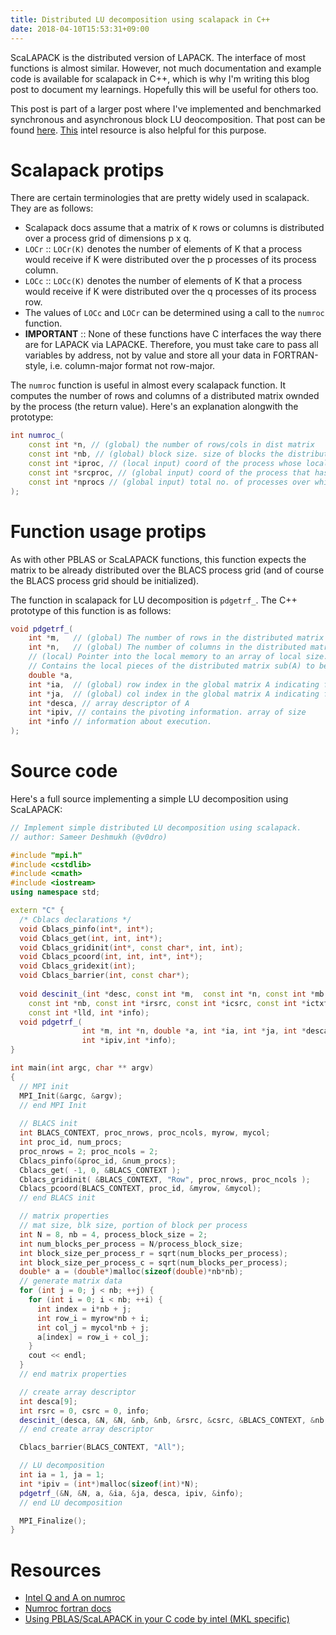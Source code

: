 ```yaml
---
title: Distributed LU decomposition using scalapack in C++
date: 2018-04-10T15:53:31+09:00
---
```


ScaLAPACK is the distributed version of LAPACK. The interface of most functions is almost similar. However, not much documentation and example code is available for scalapack in C++, which is why I'm writing this blog post to document my learnings. Hopefully this will be useful for others too.

This post is part of a larger post where I've implemented and benchmarked synchronous and asynchronous block LU deocomposition. That post can be found [here](URL). [This](https://software.intel.com/en-us/mkl-developer-reference-c-p-getrf) intel resource is also helpful for this purpose.

# Scalapack protips

There are certain terminologies that are pretty widely used in scalapack. They are as follows:
* Scalapack docs assume that a matrix of `K` rows or columns is distributed over a process grid of dimensions p x q.
* `LOCr` :: `LOCr(K)` denotes the number of elements of K that a process would receive if K were distributed over the p processes of its process column.
* `LOCc` :: `LOCc(K)` denotes the number of elements of K that a process would receive if K were distributed over the q processes of its process row.
* The values of `LOCc` and `LOCr` can be determined using a call to the `numroc` function.
* **IMPORTANT** :: None of these functions have C interfaces the way there are for LAPACK via LAPACKE. Therefore, you must take care to pass all variables by address, not by value and store all your data in FORTRAN-style, i.e. column-major format not row-major.

The `numroc` function is useful in almost every scalapack function. It computes the number of rows and columns of a distributed matrix ownded by the process (the return value). Here's an explanation alongwith the prototype:
``` cpp
int numroc_(
    const int *n, // (global) the number of rows/cols in dist matrix
    const int *nb, // (global) block size. size of blocks the distributed matrix is split into.
    const int *iproc, // (local input) coord of the process whose local array row is to be determined.
    const int *srcproc, // (global input) coord of the process that has the first row/col of distributed matrix.
    const int *nprocs // (global input) total no. of processes over which the matrix is distributed.
);
```

# Function usage protips

As with other PBLAS or ScaLAPACK functions, this function expects the matrix to be already distributed over the BLACS process grid (and of course the BLACS process grid should be initialized).

The function in scalapack for LU decomposition is `pdgetrf_`. The C++ prototype of this function is
as follows:
``` cpp
void pdgetrf_(
    int *m,   // (global) The number of rows in the distributed matrix sub(A)
    int *n,   // (global) The number of columns in the distributed matrix sub(A)
    // (local) Pointer into the local memory to an array of local size.
    // Contains the local pieces of the distributed matrix sub(A) to be factored.
    double *a,
    int *ia,  // (global) row index in the global matrix A indicating first row matrix sub(A)
    int *ja,  // (global) col index in the global matrix A indicating first col matrix sub(A)
    int *desca, // array descriptor of A
    int *ipiv, // contains the pivoting information. array of size
    int *info // information about execution.
);
```

# Source code

Here's a full source implementing a simple LU decomposition using ScaLAPACK:
``` cpp
// Implement simple distributed LU decomposition using scalapack.
// author: Sameer Deshmukh (@v0dro)

#include "mpi.h"
#include <cstdlib>
#include <cmath>
#include <iostream>
using namespace std;

extern "C" {
  /* Cblacs declarations */
  void Cblacs_pinfo(int*, int*);
  void Cblacs_get(int, int, int*);
  void Cblacs_gridinit(int*, const char*, int, int);
  void Cblacs_pcoord(int, int, int*, int*);
  void Cblacs_gridexit(int);
  void Cblacs_barrier(int, const char*);
 
  void descinit_(int *desc, const int *m,  const int *n, const int *mb, 
    const int *nb, const int *irsrc, const int *icsrc, const int *ictxt, 
    const int *lld, int *info);
  void pdgetrf_(
                int *m, int *n, double *a, int *ia, int *ja, int *desca,
                int *ipiv,int *info);
}

int main(int argc, char ** argv)
{
  // MPI init
  MPI_Init(&argc, &argv);
  // end MPI Init
  
  // BLACS init
  int BLACS_CONTEXT, proc_nrows, proc_ncols, myrow, mycol;
  int proc_id, num_procs;
  proc_nrows = 2; proc_ncols = 2;
  Cblacs_pinfo(&proc_id, &num_procs);
  Cblacs_get( -1, 0, &BLACS_CONTEXT );
  Cblacs_gridinit( &BLACS_CONTEXT, "Row", proc_nrows, proc_ncols );
  Cblacs_pcoord(BLACS_CONTEXT, proc_id, &myrow, &mycol);
  // end BLACS init

  // matrix properties
  // mat size, blk size, portion of block per process
  int N = 8, nb = 4, process_block_size = 2;
  int num_blocks_per_process = N/process_block_size;
  int block_size_per_process_r = sqrt(num_blocks_per_process);
  int block_size_per_process_c = sqrt(num_blocks_per_process);
  double* a = (double*)malloc(sizeof(double)*nb*nb);
  // generate matrix data
  for (int j = 0; j < nb; ++j) {
    for (int i = 0; i < nb; ++i) {
      int index = i*nb + j;
      int row_i = myrow*nb + i;
      int col_j = mycol*nb + j;
      a[index] = row_i + col_j;
    }
    cout << endl;
  }
  // end matrix properties

  // create array descriptor
  int desca[9];
  int rsrc = 0, csrc = 0, info;
  descinit_(desca, &N, &N, &nb, &nb, &rsrc, &csrc, &BLACS_CONTEXT, &nb, &info);
  // end create array descriptor

  Cblacs_barrier(BLACS_CONTEXT, "All");

  // LU decomposition
  int ia = 1, ja = 1;
  int *ipiv = (int*)malloc(sizeof(int)*N);
  pdgetrf_(&N, &N, a, &ia, &ja, desca, ipiv, &info);
  // end LU decomposition

  MPI_Finalize();
}
```

# Resources

* [Intel Q and A on numroc](https://software.intel.com/en-us/forums/intel-math-kernel-library/topic/288028)
* [Numroc fortran docs](http://www.netlib.org/scalapack/explore-html/d4/d48/numroc_8f_source.html) 
* [Using PBLAS/ScaLAPACK in your C code by intel (MKL specific)](https://software.intel.com/en-us/articles/using-cluster-mkl-pblasscalapack-fortran-routine-in-your-c-program) 

